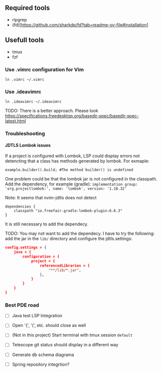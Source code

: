 ## Required tools
- ripgrep
- (fd)[https://github.com/sharkdp/fd?tab=readme-ov-file#installation]

## Usefull tools
- tmux
- fzf

### Use .vimrc configuration for Vim

`ln .vimrc ~/.vimrc`

### Use .ideavimrc


`ln .ideavimrc ~/.ideavimrc`

TODO: There is a better approach. Please look https://specifications.freedesktop.org/basedir-spec/basedir-spec-latest.html

### Troubleshooting

#### JDTLS Lombok issues

If a project is configured with Lombok, LSP could display errors not detencting that a class has methods generated by lombok. For exmaple:

```
example.builder().build; #The method builder() is undefined
```

One problem could be that the lombok jar is not configured in the classpath. Add the dependency, for example (gradle):
`implementation group: 'org.projectlombok:', name: 'lombok', version: '1.18.32'`

Note: It seems that nvim-jdtls does not detect 

```
dependencies {
    classpath "io.freefair.gradle:lombok-plugin:6.6.3"
}
```
It is still necessary to add the dependecy.

TODO: You may not want to add the dependecy. I have to try the following: add the jar in the `lib/` directory and configure the jdtls.settings:

```json
config.settings = {
    java = {
        configuration = {
            project = {
                referencedLibraries = {
                    "**/lib/*.jar",
                },
            }
        }
    }
}
```


### Best PDE road

- [ ] Java test LSP Integration
- [ ] Open '{', '(', etc. should close as well
- [ ] (Not in this project) Start terminal with tmux session `default`
- [ ] Telescope git status should display in a different way
- [ ] Generate db schema diagrama
- [ ] Spring repository integrtion?


